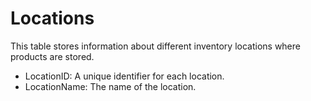 # Locations
This table stores information about different inventory locations where products are stored.

- LocationID: A unique identifier for each location.
- LocationName: The name of the location.